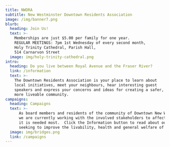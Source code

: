 ```yaml
---
title: NWDRA
subtitle: New Westminster Downtown Residents Association
image: /img/banner7.png
blurb:
  heading: Join Us!
  text: >-    
    Memberships are just $5.00 per family for one year.
    REGULAR MEETINGS: 7pm 1st Wednesday of every second month,
    Holy Trinity Cathedral, Parish Hall,
    514 Carnarvon Street  
  image: img/holy-trinity-cathedral.png
intro:
  heading: Do you live between Royal Avenue and the Fraser River?
  link: /information
  text: >-
    The Downtown Residents Association is your place to learn about 
    local initiatives, meet your neighbours, hear interesting guest 
    speakers and express your concerns and ideas for creating a safer, 
    more liveable community.
campaigns:
  heading: Campaigns
  text: >-
      As board members and residents of the community of Downtown New Westminster,
      we are currently working with the involved stakeholders to affect change where
      it is needed most.  Click the Information button to read about our campaigns 
      seeking to improve the livability, health and general welfare of our community. 
  image: img/bridges.png
  link: /campaigns
---
```



